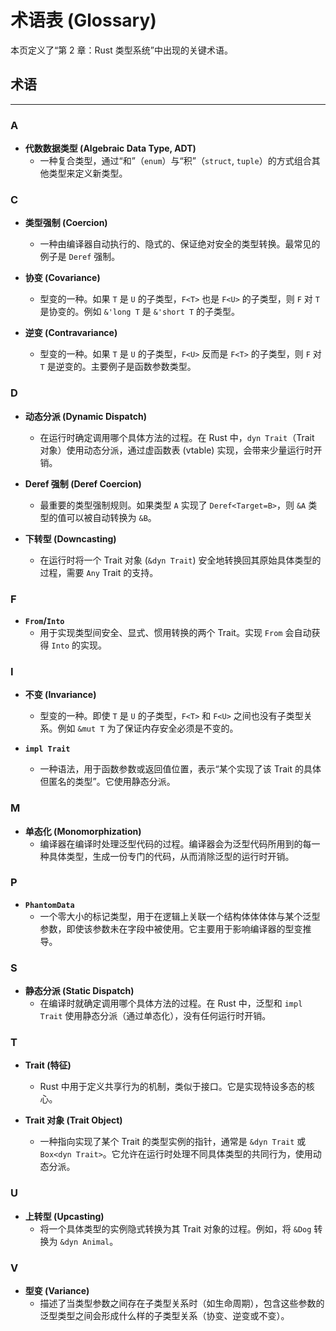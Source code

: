 ﻿# 术语表 (Glossary)

本页定义了“第 2 章：Rust 类型系统”中出现的关键术语。

## 术语

---

### A

- **代数数据类型 (Algebraic Data Type, ADT)**
  - 一种复合类型，通过“和”（`enum`）与“积”（`struct`, `tuple`）的方式组合其他类型来定义新类型。

### C

- **类型强制 (Coercion)**
  - 一种由编译器自动执行的、隐式的、保证绝对安全的类型转换。最常见的例子是 `Deref` 强制。

- **协变 (Covariance)**
  - 型变的一种。如果 `T` 是 `U` 的子类型，`F<T>` 也是 `F<U>` 的子类型，则 `F` 对 `T` 是协变的。例如 `&'long T` 是 `&'short T` 的子类型。

- **逆变 (Contravariance)**
  - 型变的一种。如果 `T` 是 `U` 的子类型，`F<U>` 反而是 `F<T>` 的子类型，则 `F` 对 `T` 是逆变的。主要例子是函数参数类型。

### D

- **动态分派 (Dynamic Dispatch)**
  - 在运行时确定调用哪个具体方法的过程。在 Rust 中，`dyn Trait`（Trait 对象）使用动态分派，通过虚函数表 (vtable) 实现，会带来少量运行时开销。

- **Deref 强制 (Deref Coercion)**
  - 最重要的类型强制规则。如果类型 `A` 实现了 `Deref<Target=B>`，则 `&A` 类型的值可以被自动转换为 `&B`。

- **下转型 (Downcasting)**
  - 在运行时将一个 Trait 对象 (`&dyn Trait`) 安全地转换回其原始具体类型的过程，需要 `Any` Trait 的支持。

### F

- **`From`/`Into`**
  - 用于实现类型间安全、显式、惯用转换的两个 Trait。实现 `From` 会自动获得 `Into` 的实现。

### I

- **不变 (Invariance)**
  - 型变的一种。即使 `T` 是 `U` 的子类型，`F<T>` 和 `F<U>` 之间也没有子类型关系。例如 `&mut T` 为了保证内存安全必须是不变的。

- **`impl Trait`**
  - 一种语法，用于函数参数或返回值位置，表示“某个实现了该 Trait 的具体但匿名的类型”。它使用静态分派。

### M

- **单态化 (Monomorphization)**
  - 编译器在编译时处理泛型代码的过程。编译器会为泛型代码所用到的每一种具体类型，生成一份专门的代码，从而消除泛型的运行时开销。

### P

- **`PhantomData`**
  - 一个零大小的标记类型，用于在逻辑上关联一个结构体体体体与某个泛型参数，即使该参数未在字段中被使用。它主要用于影响编译器的型变推导。

### S

- **静态分派 (Static Dispatch)**
  - 在编译时就确定调用哪个具体方法的过程。在 Rust 中，泛型和 `impl Trait` 使用静态分派（通过单态化），没有任何运行时开销。

### T

- **Trait (特征)**
  - Rust 中用于定义共享行为的机制，类似于接口。它是实现特设多态的核心。

- **Trait 对象 (Trait Object)**
  - 一种指向实现了某个 Trait 的类型实例的指针，通常是 `&dyn Trait` 或 `Box<dyn Trait>`。它允许在运行时处理不同具体类型的共同行为，使用动态分派。

### U

- **上转型 (Upcasting)**
  - 将一个具体类型的实例隐式转换为其 Trait 对象的过程。例如，将 `&Dog` 转换为 `&dyn Animal`。

### V

- **型变 (Variance)**
  - 描述了当类型参数之间存在子类型关系时（如生命周期），包含这些参数的泛型类型之间会形成什么样的子类型关系（协变、逆变或不变）。
